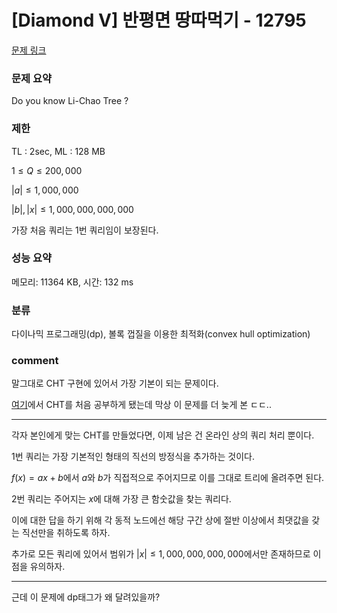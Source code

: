 
# [Diamond V] 반평면 땅따먹기 - 12795

[문제 링크](https://www.acmicpc.net/problem/12795)

### 문제 요약

<p> Do you know Li-Chao Tree ? </p>

### 제한

TL : 2sec, ML : 128 MB

$1 ≤ Q ≤ 200,000$

$|a| ≤ 1,000,000$

$|b|, |x| ≤ 1,000,000,000,000$

가장 처음 쿼리는 1번 쿼리임이 보장된다.

### 성능 요약

메모리: 11364 KB, 시간: 132 ms

### 분류

다이나믹 프로그래밍(dp), 볼록 껍질을 이용한 최적화(convex hull optimization)

### comment

말그대로 CHT 구현에 있어서 가장 기본이 되는 문제이다.

[여기](https://github.com/pill27211/Baekjoon/tree/main/Diamond/17526_Star%20Trek)에서 CHT를 처음 공부하게 됐는데 막상 이 문제를 더 늦게 본 ㄷㄷ..

-----------------------------------------------------------------------------------------------------------------------------------------------------------------------

각자 본인에게 맞는 CHT를 만들었다면, 이제 남은 건 온라인 상의 쿼리 처리 뿐이다.

1번 쿼리는 가장 기본적인 형태의 직선의 방정식을 추가하는 것이다. 

$f(x) = ax + b$에서 $a$와 $b$가 직접적으로 주어지므로 이를 그대로 트리에 올려주면 된다.

2번 쿼리는 주어지는 $x$에 대해 가장 큰 함숫값을 찾는 쿼리다.

이에 대한 답을 하기 위해 각 동적 노드에선 해당 구간 상에 절반 이상에서 최댓값을 갖는 직선만을 취하도록 하자.

추가로 모든 쿼리에 있어서 범위가 $|x| ≤ 1,000,000,000,000$에서만 존재하므로 이 점을 유의하자.

-----------------------------------------------------------------------------------------------------------------------------------------------------------------------

근데 이 문제에 dp태그가 왜 달려있을까?
